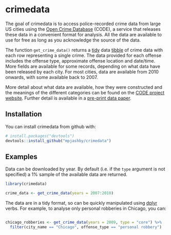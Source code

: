# crimedata

The goal of crimedata is to access police-recorded crime data from large US 
cities using the [Open Crime Database](https://osf.io/zyaqn/) (CODE), a service 
that releases these data in a convenient format for analysis. All the data are 
available to use for free as long as you acknowledge the source of the data.

The function `get_crime_data()` returns a [tidy](https://CRAN.R-project.org/package=tidyr) 
data [tibble](https://CRAN.R-project.org/package=tibble)
of crime data with each row representing a single crime. The data provided for
each offense includes the offense type, approximate offense location and 
date/time. More fields are available for some records, depending on what data
have been released by each city. For most cities, data are available from 2010
onwards, with some available back to 2007.

More detail about what data are available, how they were constructed and the
meanings of the different categories can be found on the [CODE project 
website](https://osf.io/zyaqn/). Further detail is available in a [pre-print
data paper](https://doi.org/10.31235/osf.io/9y7qz).


## Installation

You can install crimedata from github with:

``` r
# install.packages("devtools")
devtools::install_github("mpjashby/crimedata")
```

## Examples

Data can be downloaded by year. By default (i.e. if the `type` argument is not
specified) a 1% sample of the available data are returned.

``` r
library(crimedata)

crime_data <- get_crime_data(years = 2007:2010)
```

The data are in a tidy format, so can be quickly manipulated using [dplyr](https://CRAN.R-project.org/package=dplyr)
verbs. For example, to analyse only personal robberies in Chicago, you can:

``` r

chicago_robberies <- get_crime_data(years = 2009, type = "core") %>% 
  filter(city_name == "Chicago", offense_type == "personal robbery")

```
